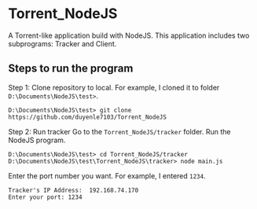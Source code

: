 # Torrent_NodeJS
A Torrent-like application build with NodeJS.
This application includes two subprograms: Tracker and Client.
## Steps to run the program
Step 1: Clone repository to local. For example, I cloned it to folder `D:\Documents\NodeJS\test>`.
```
D:\Documents\NodeJS\test> git clone https://github.com/duyenle7103/Torrent_NodeJS
```
Step 2: Run tracker
Go to the `Torrent_NodeJS/tracker` folder.
Run the NodeJS program.
```
D:\Documents\NodeJS\test> cd Torrent_NodeJS/tracker
D:\Documents\NodeJS\test\Torrent_NodeJS\tracker> node main.js
```
Enter the port number you want. For example, I entered `1234`.
```
Tracker's IP Address:  192.168.74.170
Enter your port: 1234
````
